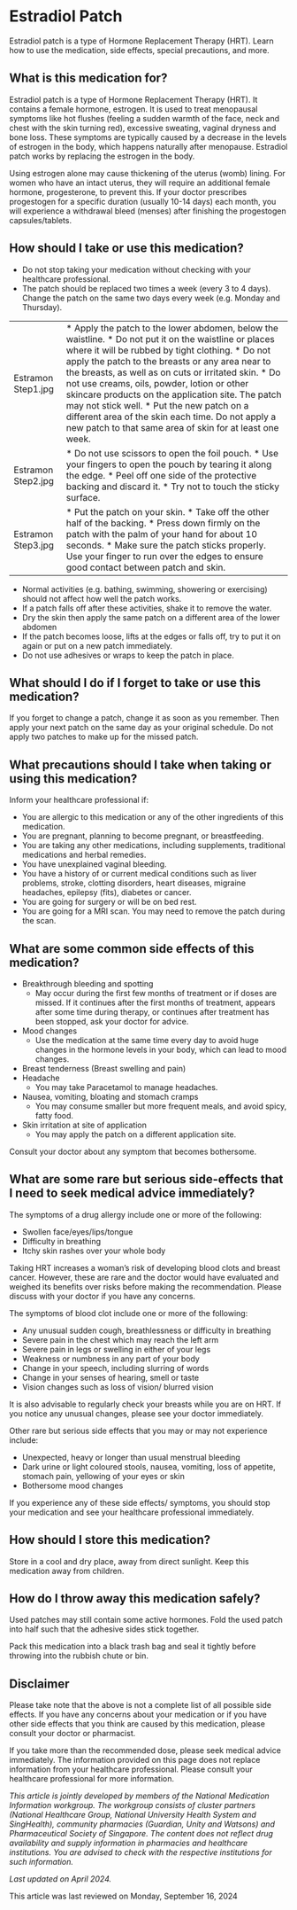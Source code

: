 # Estradiol Patch

Estradiol patch is a type of Hormone Replacement Therapy (HRT). Learn how to use the medication, side effects, special precautions, and more.

What is this medication for?
----------------------------

Estradiol patch is a type of Hormone Replacement Therapy (HRT). It contains a female hormone, estrogen. It is used to treat menopausal symptoms like hot flushes (feeling a sudden warmth of the face, neck and chest with the skin turning red), excessive sweating, vaginal dryness and bone loss. These symptoms are typically caused by a decrease in the levels of estrogen in the body, which happens naturally after menopause. Estradiol patch works by replacing the estrogen in the body.

Using estrogen alone may cause thickening of the uterus (womb) lining. For women who have an intact uterus, they will require an additional female hormone, progesterone, to prevent this. If your doctor prescribes progestogen for a specific duration (usually 10-14 days) each month, you will experience a withdrawal bleed (menses) after finishing the progestogen capsules/tablets.

How should I take or use this medication?
-----------------------------------------

* Do not stop taking your medication without checking with your healthcare professional.
* The patch should be replaced two times a week (every 3 to 4 days). Change the patch on the same two days every week (e.g. Monday and Thursday).

|  |  |
| --- | --- |
| Estramon Step1.jpg | * Apply the patch to the lower abdomen, below the waistline. * Do not put it on the waistline or places where it will be rubbed by tight clothing. * Do not apply the patch to the breasts or any area near to the breasts, as well as on cuts or irritated skin. * Do not use creams, oils, powder, lotion or other skincare products on the application site. The patch may not stick well. * Put the new patch on a different area of the skin each time. Do not apply a new patch to that same area of skin for at least one week. |
| Estramon Step2.jpg | * Do not use scissors to open the foil pouch. * Use your fingers to open the pouch by tearing it along the edge. * Peel off one side of the protective backing and discard it. * Try not to touch the sticky surface. |
| Estramon Step3.jpg | * Put the patch on your skin. * Take off the other half of the backing. * Press down firmly on the patch with the palm of your hand for about 10 seconds. * Make sure the patch sticks properly. Use your finger to run over the edges to ensure good contact between patch and skin. |

* Normal activities (e.g. bathing, swimming, showering or exercising) should not affect how well the patch works.
* If a patch falls off after these activities, shake it to remove the water.
* Dry the skin then apply the same patch on a different area of the lower abdomen
* If the patch becomes loose, lifts at the edges or falls off, try to put it on again or put on a new patch immediately.
* Do not use adhesives or wraps to keep the patch in place.

What should I do if I forget to take or use this medication?
------------------------------------------------------------

If you forget to change a patch, change it as soon as you remember. Then apply your next patch on the same day as your original schedule. Do not apply two patches to make up for the missed patch.

What precautions should I take when taking or using this medication?
--------------------------------------------------------------------

Inform your healthcare professional if: 

* You are allergic to this medication or any of the other ingredients of this medication.
* You are pregnant, planning to become pregnant, or breastfeeding.
* You are taking any other medications, including supplements, traditional medications and herbal remedies.
* You have unexplained vaginal bleeding.
* You have a history of or current medical conditions such as liver problems, stroke, clotting disorders, heart diseases, migraine headaches, epilepsy (fits), diabetes or cancer.
* You are going for surgery or will be on bed rest.
* You are going for a MRI scan. You may need to remove the patch during the scan.

What are some common side effects of this medication?
-----------------------------------------------------

* Breakthrough bleeding and spotting 
  + May occur during the first few months of treatment or if doses are missed. If it continues after the first months of treatment, appears after some time during therapy, or continues after treatment has been stopped, ask your doctor for advice.
* Mood changes 
  + Use the medication at the same time every day to avoid huge changes in the hormone levels in your body, which can lead to mood changes.
* Breast tenderness (Breast swelling and pain)
* Headache
  + You may take Paracetamol to manage headaches.
* Nausea, vomiting, bloating and stomach cramps
  + You may consume smaller but more frequent meals, and avoid spicy, fatty food.
* Skin irritation at site of application
  + You may apply the patch on a different application site.

Consult your doctor about any symptom that becomes bothersome.

What are some rare but serious side-effects that I need to seek medical advice immediately?
-------------------------------------------------------------------------------------------

The symptoms of a drug allergy include one or more of the following: 

* Swollen face/eyes/lips/tongue
* Difficulty in breathing
* Itchy skin rashes over your whole body

Taking HRT increases a woman’s risk of developing blood clots and breast cancer. However, these are rare and the doctor would have evaluated and weighed its benefits over risks before making the recommendation. Please discuss with your doctor if you have any concerns.

The symptoms of blood clot include one or more of the following: 

* Any unusual sudden cough, breathlessness or difficulty in breathing
* Severe pain in the chest which may reach the left arm
* Severe pain in legs or swelling in either of your legs
* Weakness or numbness in any part of your body
* Change in your speech, including slurring of words
* Change in your senses of hearing, smell or taste
* Vision changes such as loss of vision/ blurred vision

It is also advisable to regularly check your breasts while you are on HRT. If you notice any unusual changes, please see your doctor immediately. 

Other rare but serious side effects that you may or may not experience include:

* Unexpected, heavy or longer than usual menstrual bleeding
* Dark urine or light coloured stools, nausea, vomiting, loss of appetite, stomach pain, yellowing of your eyes or skin
* Bothersome mood changes

If you experience any of these side effects/ symptoms, you should stop your medication and see your healthcare professional immediately.

How should I store this medication?
-----------------------------------

Store in a cool and dry place, away from direct sunlight. Keep this medication away from children. 

How do I throw away this medication safely?
-------------------------------------------

Used patches may still contain some active hormones. Fold the used patch into half such that the adhesive sides stick together.

Pack this medication into a black trash bag and seal it tightly before throwing into the rubbish chute or bin.

Disclaimer
----------

Please take note that the above is not a complete list of all possible side effects. If you have any concerns about your medication or if you have other side effects that you think are caused by this medication, please consult your doctor or pharmacist.

If you take more than the recommended dose, please seek medical advice immediately. The information provided on this page does not replace information from your healthcare professional. Please consult your healthcare professional for more information.

*This article is jointly developed by members of the National Medication Information workgroup. The workgroup consists of cluster partners (National Healthcare Group, National University Health System and SingHealth), community pharmacies (Guardian, Unity and Watsons) and Pharmaceutical Society of Singapore. The content does not reflect drug availability and supply information in pharmacies and healthcare institutions. You are advised to check with the respective institutions for such information.*

*Last updated on April 2024.*

This article was last reviewed on
Monday, September 16, 2024